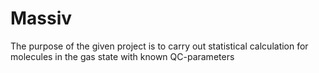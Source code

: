 # Massiv
The purpose of the given project is to carry out statistical calculation for molecules in the gas state with known QC-parameters 
